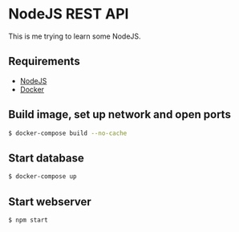 # NodeJS REST API
This is me trying to learn some NodeJS.

## Requirements
- [NodeJS](https://nodejs.org/en/download/)
- [Docker](https://www.docker.com/products/docker-desktop)

## Build image, set up network and open ports
```bash
$ docker-compose build --no-cache
```
## Start database
```bash
$ docker-compose up
```

## Start webserver
```bash
$ npm start
```